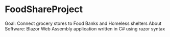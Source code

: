 # FoodShareProject

Goal: Connect grocery stores to Food Banks and Homeless shelters
About Software: Blazor Web Assembly application written in C# using razor syntax
